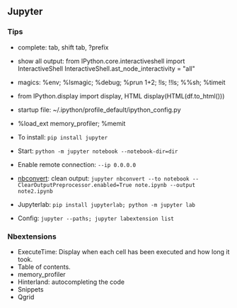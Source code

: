 ## Jupyter
### Tips
* complete: tab, shift tab, ?prefix
* show all output: from IPython.core.interactiveshell import InteractiveShell
InteractiveShell.ast_node_interactivity = "all"
* magics: %env; %lsmagic; %debug; %prun 1+2; !ls; !!ls; %%sh; %timeit
* from IPython.display import display, HTML
display(HTML(df.to_html()))
* startup file: ~/.ipython/profile_default/ipython_config.py
* %load_ext memory_profiler; %memit

* To install: `pip install jupyter`
* Start: `python -m jupyter notebook --notebook-dir=dir`
* Enable remote connection: `--ip 0.0.0.0`
* [nbconvert](https://nbconvert.readthedocs.io/en/latest/): clean output: `jupyter nbconvert --to notebook --ClearOutputPreprocessor.enabled=True note.ipynb --output note2.ipynb`
* Jupyterlab: `pip install jupyterlab; python -m jupyter lab`

* Config: `jupyter --paths; jupyter labextension list`


### Nbextensions
* ExecuteTime: Display when each cell has been executed and how long it took.
* Table of contents.
* memory_profiler
* Hinterland: autocompleting the code
* Snippets
* Qgrid

